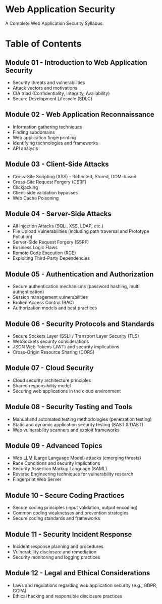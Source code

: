 # Web Application Security
A Complete Web Application Security Syllabus.
# Table of Contents #
  ## Module 01 - Introduction to Web Application Security
  * Security threats and vulnerabilities
  * Attack vectors and motivations
  * CIA triad (Confidentiality, Integrity, Availability)
  * Secure Development Lifecycle (SDLC)
  ## Module 02 - Web Application Reconnaissance
* Information gathering techniques
* Finding subdomains
* Web application fingerprinting
* Identifying technologies and frameworks
* API analysis
## Module 03 - Client-Side Attacks
* Cross-Site Scripting (XSS) - Reflected, Stored, DOM-based
* Cross-Site Request Forgery (CSRF)
* Clickjacking
* Client-side validation bypasses
* Web Cache Poisoning
## Module 04 - Server-Side Attacks
* All Injection Attacks (SQLi, XSS, LDAP, etc.)
* File Upload Vulnerabilities (including path traversal and Prototype Pollution)
* Server-Side Request Forgery (SSRF)
* Business Logic Flaws
* Remote Code Execution (RCE)
* Exploiting Third-Party Dependencies
## Module 05 - Authentication and Authorization
* Secure authentication mechanisms (password hashing, multi authentication)
* Session management vulnerabilities
* Broken Access Control (BAC)
* Authorization models and best practices
## Module 06 - Security Protocols and Standards
* Secure Sockets Layer (SSL) / Transport Layer Security (TLS)
* WebSockets security considerations
* JSON Web Tokens (JWT) and security implications
* Cross-Origin Resource Sharing (CORS)
## Module 07 - Cloud Security
* Cloud security architecture principles
* Shared responsibility model
* Securing web applications in the cloud environment
## Module 08 - Security Testing and Tools
* Manual and automated testing methodologies (penetration testing)
* Static and dynamic application security testing (SAST & DAST)
* Web vulnerability scanners and exploit frameworks
## Module 09 - Advanced Topics
* Web LLM (Large Language Model) attacks (emerging threats)
* Race Conditions and security implications
* Security Assertion Markup Language (SAML)
* Reverse Engineering techniques for vulnerability research
* Fingerprint Web Server
## Module 10 - Secure Coding Practices
* Secure coding principles (input validation, output encoding)
* Common coding weaknesses and prevention strategies
* Secure coding standards and frameworks
## Module 11 - Security Incident Response
* Incident response planning and procedures
* Vulnerability disclosure and remediation
* Security monitoring and logging practices
## Module 12 - Legal and Ethical Considerations
* Laws and regulations regarding web application security (e.g., GDPR, CCPA)
* Ethical hacking and responsible disclosure practices
